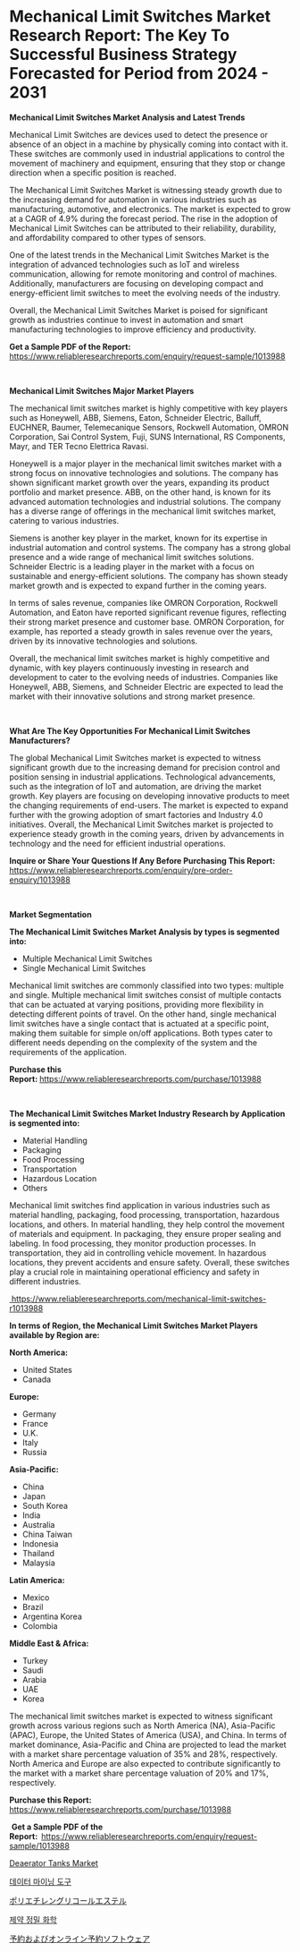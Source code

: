<p><h1>Mechanical Limit Switches Market Research Report: The Key To Successful Business Strategy Forecasted for Period from 2024 - 2031</h1></p><p><strong>Mechanical Limit Switches Market Analysis and Latest Trends</strong></p>
<p><p>Mechanical Limit Switches are devices used to detect the presence or absence of an object in a machine by physically coming into contact with it. These switches are commonly used in industrial applications to control the movement of machinery and equipment, ensuring that they stop or change direction when a specific position is reached.</p><p>The Mechanical Limit Switches Market is witnessing steady growth due to the increasing demand for automation in various industries such as manufacturing, automotive, and electronics. The market is expected to grow at a CAGR of 4.9% during the forecast period. The rise in the adoption of Mechanical Limit Switches can be attributed to their reliability, durability, and affordability compared to other types of sensors.</p><p>One of the latest trends in the Mechanical Limit Switches Market is the integration of advanced technologies such as IoT and wireless communication, allowing for remote monitoring and control of machines. Additionally, manufacturers are focusing on developing compact and energy-efficient limit switches to meet the evolving needs of the industry.</p><p>Overall, the Mechanical Limit Switches Market is poised for significant growth as industries continue to invest in automation and smart manufacturing technologies to improve efficiency and productivity.</p></p>
<p><strong>Get a Sample PDF of the Report:&nbsp;</strong> <a href="https://www.reliableresearchreports.com/enquiry/request-sample/1013988">https://www.reliableresearchreports.com/enquiry/request-sample/1013988</a></p>
<p>&nbsp;</p>
<p><strong>Mechanical Limit Switches Major Market Players</strong></p>
<p><p>The mechanical limit switches market is highly competitive with key players such as Honeywell, ABB, Siemens, Eaton, Schneider Electric, Balluff, EUCHNER, Baumer, Telemecanique Sensors, Rockwell Automation, OMRON Corporation, Sai Control System, Fuji, SUNS International, RS Components, Mayr, and TER Tecno Elettrica Ravasi.</p><p>Honeywell is a major player in the mechanical limit switches market with a strong focus on innovative technologies and solutions. The company has shown significant market growth over the years, expanding its product portfolio and market presence. ABB, on the other hand, is known for its advanced automation technologies and industrial solutions. The company has a diverse range of offerings in the mechanical limit switches market, catering to various industries.</p><p>Siemens is another key player in the market, known for its expertise in industrial automation and control systems. The company has a strong global presence and a wide range of mechanical limit switches solutions. Schneider Electric is a leading player in the market with a focus on sustainable and energy-efficient solutions. The company has shown steady market growth and is expected to expand further in the coming years.</p><p>In terms of sales revenue, companies like OMRON Corporation, Rockwell Automation, and Eaton have reported significant revenue figures, reflecting their strong market presence and customer base. OMRON Corporation, for example, has reported a steady growth in sales revenue over the years, driven by its innovative technologies and solutions.</p><p>Overall, the mechanical limit switches market is highly competitive and dynamic, with key players continuously investing in research and development to cater to the evolving needs of industries. Companies like Honeywell, ABB, Siemens, and Schneider Electric are expected to lead the market with their innovative solutions and strong market presence.</p></p>
<p>&nbsp;</p>
<p><strong>What Are The Key Opportunities For Mechanical Limit Switches Manufacturers?</strong></p>
<p><p>The global Mechanical Limit Switches market is expected to witness significant growth due to the increasing demand for precision control and position sensing in industrial applications. Technological advancements, such as the integration of IoT and automation, are driving the market growth. Key players are focusing on developing innovative products to meet the changing requirements of end-users. The market is expected to expand further with the growing adoption of smart factories and Industry 4.0 initiatives. Overall, the Mechanical Limit Switches market is projected to experience steady growth in the coming years, driven by advancements in technology and the need for efficient industrial operations.</p></p>
<p><strong>Inquire or Share Your Questions If Any Before Purchasing This Report:</strong> <a href="https://www.reliableresearchreports.com/enquiry/pre-order-enquiry/1013988">https://www.reliableresearchreports.com/enquiry/pre-order-enquiry/1013988</a></p>
<p>&nbsp;</p>
<p><strong>Market Segmentation</strong></p>
<p><strong>The Mechanical Limit Switches Market Analysis by types is segmented into:</strong></p>
<p><ul><li>Multiple Mechanical Limit Switches</li><li>Single Mechanical Limit Switches</li></ul></p>
<p><p>Mechanical limit switches are commonly classified into two types: multiple and single. Multiple mechanical limit switches consist of multiple contacts that can be actuated at varying positions, providing more flexibility in detecting different points of travel. On the other hand, single mechanical limit switches have a single contact that is actuated at a specific point, making them suitable for simple on/off applications. Both types cater to different needs depending on the complexity of the system and the requirements of the application.</p></p>
<p><strong>Purchase this Report:&nbsp;</strong><a href="https://www.reliableresearchreports.com/purchase/1013988">https://www.reliableresearchreports.com/purchase/1013988</a></p>
<p>&nbsp;</p>
<p><strong>The Mechanical Limit Switches Market Industry Research by Application is segmented into:</strong></p>
<p><ul><li>Material Handling</li><li>Packaging</li><li>Food Processing</li><li>Transportation</li><li>Hazardous Location</li><li>Others</li></ul></p>
<p><p>Mechanical limit switches find application in various industries such as material handling, packaging, food processing, transportation, hazardous locations, and others. In material handling, they help control the movement of materials and equipment. In packaging, they ensure proper sealing and labeling. In food processing, they monitor production processes. In transportation, they aid in controlling vehicle movement. In hazardous locations, they prevent accidents and ensure safety. Overall, these switches play a crucial role in maintaining operational efficiency and safety in different industries.</p></p>
<p><a href="https://www.reliableresearchreports.com/mechanical-limit-switches-r1013988">&nbsp;https://www.reliableresearchreports.com/mechanical-limit-switches-r1013988</a></p>
<p><strong>In terms of Region, the Mechanical Limit Switches Market Players available by Region are:</strong></p>
<p>
    <p> <strong> North America: </strong>
        <ul>
            <li>United States</li>
            <li>Canada</li>
        </ul>
        </p> 
    <p> <strong> Europe: </strong>
        <ul>
            <li>Germany</li>
            <li>France</li>
            <li>U.K.</li>
            <li>Italy</li>
            <li>Russia</li>
        </ul>
        </p> 
    <p> <strong> Asia-Pacific: </strong>
        <ul>
            <li>China</li>
            <li>Japan</li>
            <li>South Korea</li>
            <li>India</li>
            <li>Australia</li>
            <li>China Taiwan</li>
            <li>Indonesia</li>
            <li>Thailand</li>
            <li>Malaysia</li>
        </ul>
        </p> 
    <p> <strong> Latin America: </strong>
        <ul>
            <li>Mexico</li>
            <li>Brazil</li>
            <li>Argentina Korea</li>
            <li>Colombia</li>
        </ul>
        </p> 
    <p> <strong> Middle East & Africa: </strong>
        <ul>
            <li>Turkey</li>
            <li>Saudi</li>
            <li>Arabia</li>
            <li>UAE</li>
            <li>Korea</li>
        </ul>
    </p>
    </p>
<p><p>The mechanical limit switches market is expected to witness significant growth across various regions such as North America (NA), Asia-Pacific (APAC), Europe, the United States of America (USA), and China. In terms of market dominance, Asia-Pacific and China are projected to lead the market with a market share percentage valuation of 35% and 28%, respectively. North America and Europe are also expected to contribute significantly to the market with a market share percentage valuation of 20% and 17%, respectively.</p></p>
<p><strong>Purchase this Report: </strong><a href="https://www.reliableresearchreports.com/purchase/1013988">https://www.reliableresearchreports.com/purchase/1013988</a></p>
<p>&nbsp;<strong>Get a Sample PDF of the Report:&nbsp;&nbsp;</strong><a href="https://www.reliableresearchreports.com/enquiry/request-sample/1013988">https://www.reliableresearchreports.com/enquiry/request-sample/1013988</a></p>
<p><strong></strong></p>
<p><p><a href="https://github.com/Sherrillcrooksxa8i18ucf2m/Market-Research-Report-List-2/blob/main/deaerator-tanks-market.md">Deaerator Tanks Market</a></p><p><a href="https://github.com/RichardLueilwitz787/Market-Research-Report-List-1/blob/main/852681126956.md">데이터 마이닝 도구</a></p><p><a href="https://github.com/JacksonWiza1924/Market-Research-Report-List-1/blob/main/714518029243.md">ポリエチレングリコールエステル</a></p><p><a href="https://medium.com/@twix678568/%EC%95%BD%EC%9A%A9-%ED%99%94%ED%95%99-%EB%AC%BC%EC%A7%88-%EC%8B%9C%EC%9E%A5-%EC%9D%B8%EC%82%AC%EC%9D%B4%ED%8A%B8-%EC%8B%9C%EC%9E%A5-%EB%8F%99%ED%96%A5-%EC%84%B1%EC%9E%A5-2024%EB%85%84%EB%B6%80%ED%84%B0-2031%EB%85%84%EA%B9%8C%EC%A7%80-%EC%98%88%EC%B8%A1%EB%90%9C-%EB%B3%80%ED%99%94-c18d501cddc7">제약 정밀 화학</a></p><p><a href="https://medium.com/@nic.neale/%E4%BA%88%E7%B4%84-%E3%82%AA%E3%83%B3%E3%83%A9%E3%82%A4%E3%83%B3%E4%BA%88%E7%B4%84%E3%82%BD%E3%83%95%E3%83%88%E3%82%A6%E3%82%A7%E3%82%A2%E3%81%AE%E3%82%B7%E3%82%A7%E3%82%A2%E9%80%B2%E5%8C%96%E3%81%A8%E5%B8%82%E5%A0%B4%E6%88%90%E9%95%B7%E3%83%88%E3%83%AC%E3%83%B3%E3%83%89-2024%E5%B9%B4-2031%E5%B9%B4-a03b28fa0b87">予約およびオンライン予約ソフトウェア</a></p></p>